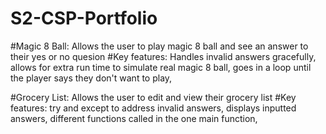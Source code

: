 # S2-CSP-Portfolio

#Magic 8 Ball: Allows the user to play magic 8 ball and see an answer to their yes or no quesion
#Key features: Handles invalid answers gracefully, allows for extra run time to simulate real magic 8 ball, goes in a loop until the player says they don't want to play,

#Grocery List: Allows the user to edit and view their grocery list
#Key features: try and except to address invalid answers, displays inputted answers, different functions called in the one main function,
